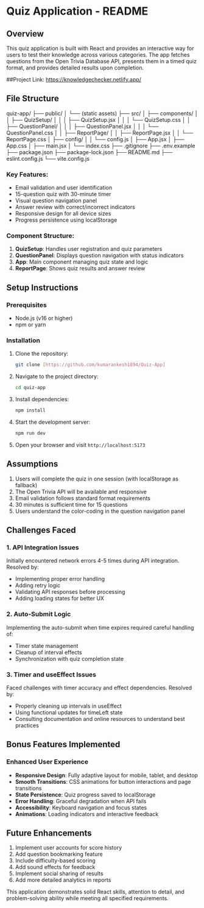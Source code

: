 # Quiz Application - README

## Overview

This quiz application is built with React and provides an interactive way for users to test their knowledge across various categories. The app fetches questions from the Open Trivia Database API, presents them in a timed quiz format, and provides detailed results upon completion.

##Project Link: https://knowledgechecker.netlify.app/
## File Structure
quiz-app/
├── public/
│   └── (static assets)
├── src/
│   ├── components/
│   │   ├── QuizSetup/
│   │   │   ├── QuizSetup.jsx
│   │   │   └── QuizSetup.css
│   │   ├── QuestionPanel/
│   │   │   ├── QuestionPanel.jsx
│   │   │   └── QuestionPanel.css
│   │   ├── ReportPage/
│   │       ├── ReportPage.jsx
│   │       └── ReportPage.css
│   ├── config/
│   │   └── config.js
│   ├── App.jsx
│   ├── App.css
│   ├── main.jsx
│   └── index.css
├── .gitignore
├── .env.example
├── package.json
├── package-lock.json
├── README.md
├── eslint.config.js
└── vite.config.js

### Key Features:
- Email validation and user identification
- 15-question quiz with 30-minute timer
- Visual question navigation panel
- Answer review with correct/incorrect indicators
- Responsive design for all device sizes
- Progress persistence using localStorage

### Component Structure:
1. **QuizSetup**: Handles user registration and quiz parameters
2. **QuestionPanel**: Displays question navigation with status indicators
3. **App**: Main component managing quiz state and logic
4. **ReportPage**: Shows quiz results and answer review

## Setup Instructions

### Prerequisites
- Node.js (v16 or higher)
- npm or yarn

### Installation
1. Clone the repository:
   ```bash
   git clone [https://github.com/kumarankesh1894/Quiz-App]
   ```
2. Navigate to the project directory:
   ```bash
   cd quiz-app
   ```
3. Install dependencies:
   ```bash
   npm install
   ```
4. Start the development server:
   ```bash
   npm run dev
   ```
5. Open your browser and visit `http://localhost:5173`

## Assumptions

1. Users will complete the quiz in one session (with localStorage as fallback)
2. The Open Trivia API will be available and responsive
3. Email validation follows standard format requirements
4. 30 minutes is sufficient time for 15 questions
5. Users understand the color-coding in the question navigation panel

## Challenges Faced

### 1. API Integration Issues
Initially encountered network errors 4-5 times during API integration. Resolved by:
- Implementing proper error handling
- Adding retry logic
- Validating API responses before processing
- Adding loading states for better UX

### 2. Auto-Submit Logic
Implementing the auto-submit when time expires required careful handling of:
- Timer state management
- Cleanup of interval effects
- Synchronization with quiz completion state

### 3. Timer and useEffect Issues
Faced challenges with timer accuracy and effect dependencies. Resolved by:
- Properly cleaning up intervals in useEffect
- Using functional updates for timeLeft state
- Consulting documentation and online resources to understand best practices

## Bonus Features Implemented

### Enhanced User Experience
- **Responsive Design**: Fully adaptive layout for mobile, tablet, and desktop
- **Smooth Transitions**: CSS animations for button interactions and page transitions
- **State Persistence**: Quiz progress saved to localStorage
- **Error Handling**: Graceful degradation when API fails
- **Accessibility**: Keyboard navigation and focus states
- **Animations**: Loading indicators and interactive feedback

## Future Enhancements

1. Implement user accounts for score history
2. Add question bookmarking feature
3. Include difficulty-based scoring
4. Add sound effects for feedback
5. Implement social sharing of results
6. Add more detailed analytics in reports

This application demonstrates solid React skills, attention to detail, and problem-solving ability while meeting all specified requirements.
